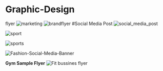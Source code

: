 # Graphic-Design
flyer
![marketing](https://user-images.githubusercontent.com/78899323/124571874-cdc16980-de65-11eb-91fd-a1d71e0a233d.jpg)
![brandflyer](https://user-images.githubusercontent.com/78899323/124855388-80104280-dfc6-11eb-827c-32c716a0509d.jpg)
#Social Media Post
![social_media_post](https://user-images.githubusercontent.com/78899323/125010652-8f55c580-e084-11eb-8c2f-fd5da61a40c0.jpg)

![sport](https://user-images.githubusercontent.com/78899323/125149223-4cafee00-e155-11eb-829f-871233eebb34.jpg)

![sports](https://user-images.githubusercontent.com/78899323/125204829-bedf1a80-e29c-11eb-93f3-67987d766977.jpg)

![Fashion-Social-Media-Banner](https://user-images.githubusercontent.com/78899323/125204885-049be300-e29d-11eb-8f1a-d6117003763f.jpg)

<Strong>Gym Sample Flyer</Strong>
![Fit bussines flyer](https://user-images.githubusercontent.com/78899323/125009866-01c5a600-e083-11eb-8c0b-4dcb639b1dd5.jpg)

